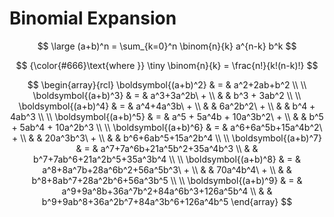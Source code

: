 # Binomial Expansion

$$
\large
(a+b)^n = \sum_{k=0}^n
\binom{n}{k} a^{n-k} b^k
$$

$$
{\color{#666}\text{where }}
\tiny
\binom{n}{k} =
\frac{n!}{k!(n-k)!}
$$

$$
\begin{array}{rcl}
\boldsymbol{(a+b)^2} & = &
a^2+2ab+b^2
\\
\\
\boldsymbol{(a+b)^3} & = &
a^3+3a^2b\ +
\\
& & b^3 + 3ab^2
\\
\\
\boldsymbol{(a+b)^4} & = &
a^4+4a^3b\ +
\\
& & 6a^2b^2\ +
\\
& & b^4 + 4ab^3
\\
\\
\boldsymbol{(a+b)^5} & = &
a^5 + 5a^4b + 10a^3b^2\ +
\\
& & b^5 + 5ab^4 + 10a^2b^3
\\
\\
\boldsymbol{(a+b)^6} & = &
a^6+6a^5b+15a^4b^2\ +
\\
& & 20a^3b^3\ +
\\
& & b^6+6ab^5+15a^2b^4
\\
\\
\boldsymbol{(a+b)^7} & = &
a^7+7a^6b+21a^5b^2+35a^4b^3
\\
& & b^7+7ab^6+21a^2b^5+35a^3b^4
\\
\\
\boldsymbol{(a+b)^8} & = &
a^8+8a^7b+28a^6b^2+56a^5b^3\ +
\\
& & 70a^4b^4\ +
\\
& & b^8+8ab^7+28a^2b^6+56a^3b^5
\\
\\
\boldsymbol{(a+b)^9} & = &
a^9+9a^8b+36a^7b^2+84a^6b^3+126a^5b^4
\\
& & b^9+9ab^8+36a^2b^7+84a^3b^6+126a^4b^5
\end{array}
$$
